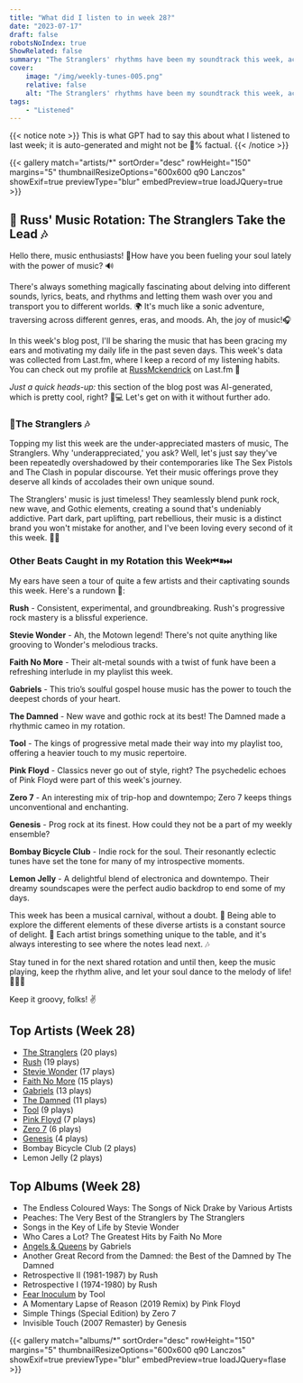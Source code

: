 ```yaml
---
title: "What did I listen to in week 28?"
date: "2023-07-17"
draft: false
robotsNoIndex: true
ShowRelated: false
summary: "The Stranglers' rhythms have been my soundtrack this week, according to LastFM data. Their unique sound has woven a vibrant tapestry of rock n' roll into my daily life."
cover:
    image: "/img/weekly-tunes-005.png"
    relative: false
    alt: "The Stranglers' rhythms have been my soundtrack this week, according to LastFM data. Their unique sound has woven a vibrant tapestry of rock n' roll into my daily life."
tags:
    - "Listened"
---
```


{{< notice note >}}
This is what GPT had to say this about what I listened to last week; it is auto-generated and might not be 💯% factual.
{{< /notice >}}

{{< gallery match="artists/*" sortOrder="desc" rowHeight="150" margins="5" thumbnailResizeOptions="600x600 q90 Lanczos" showExif=true previewType="blur" embedPreview=true loadJQuery=true >}}

## 🎵 Russ' Music Rotation: The Stranglers Take the Lead 🎶

Hello there, music enthusiasts! 🕺How have you been fueling your soul lately with the power of music? 🔊

There's always something magically fascinating about delving into different sounds, lyrics, beats, and rhythms and letting them wash over you and transport you to different worlds. 🌍 It's much like a sonic adventure, traversing across different genres, eras, and moods. Ah, the joy of music!🎧

In this week's blog post, I'll be sharing the music that has been gracing my ears and motivating my daily life in the past seven days. This week's data was collected from Last.fm, where I keep a record of my listening habits. You can check out my profile at [RussMckendrick](https://www.last.fm/user/RussMckendrick) on Last.fm 🎵

_Just a quick heads-up:_ this section of the blog post was AI-generated, which is pretty cool, right? 🤖💻 Let's get on with it without further ado.

### 🥇**The Stranglers** 🎶

Topping my list this week are the under-appreciated masters of music, The Stranglers. Why 'underappreciated,' you ask? Well, let's just say they've been repeatedly overshadowed by their contemporaries like The Sex Pistols and The Clash in popular discourse. Yet their music offerings prove they deserve all kinds of accolades their own unique sound.

The Stranglers' music is just timeless! They seamlessly blend punk rock, new wave, and Gothic elements, creating a sound that's undeniably addictive. Part dark, part uplifting, part rebellious, their music is a distinct brand you won't mistake for another, and I've been loving every second of it this week. 🖤🤘

### Other Beats Caught in my Rotation this Week⏮⏸⏭

My ears have seen a tour of quite a few artists and their captivating sounds this week. Here's a rundown 📝:

**Rush** - Consistent, experimental, and groundbreaking. Rush's progressive rock mastery is a blissful experience.

**Stevie Wonder** - Ah, the Motown legend! There's not quite anything like grooving to Wonder's melodious tracks.

**Faith No More** - Their alt-metal sounds with a twist of funk have been a refreshing interlude in my playlist this week.

**Gabriels** - This trio’s soulful gospel house music has the power to touch the deepest chords of your heart.

**The Damned** - New wave and gothic rock at its best! The Damned made a rhythmic cameo in my rotation.

**Tool** - The kings of progressive metal made their way into my playlist too, offering a heavier touch to my music repertoire. 

**Pink Floyd** - Classics never go out of style, right? The psychedelic echoes of Pink Floyd were part of this week's journey.

**Zero 7** - An interesting mix of trip-hop and downtempo; Zero 7 keeps things unconventional and enchanting.

**Genesis** - Prog rock at its finest. How could they not be a part of my weekly ensemble?

**Bombay Bicycle Club** - Indie rock for the soul. Their resonantly eclectic tunes have set the tone for many of my introspective moments.

**Lemon Jelly** - A delightful blend of electronica and downtempo. Their dreamy soundscapes were the perfect audio backdrop to end some of my days.

This week has been a musical carnival, without a doubt. 🎪 Being able to explore the different elements of these diverse artists is a constant source of delight. 🎵 Each artist brings something unique to the table, and it's always interesting to see where the notes lead next. 🎶

Stay tuned in for the next shared rotation and until then, keep the music playing, keep the rhythm alive, and let your soul dance to the melody of life! 💃🎵🕺

Keep it groovy, folks! ✌️

## Top Artists (Week 28)

- [The Stranglers](https://www.mckendrick.rocks/artist/the-stranglers/) (20 plays)
- [Rush](https://www.mckendrick.rocks/artist/rush/) (19 plays)
- [Stevie Wonder](https://www.mckendrick.rocks/artist/stevie-wonder/) (17 plays)
- [Faith No More](https://www.mckendrick.rocks/artist/faith-no-more/) (15 plays)
- [Gabriels](https://www.mckendrick.rocks/artist/gabriels/) (13 plays)
- [The Damned](https://www.mckendrick.rocks/artist/the-damned/) (11 plays)
- [Tool](https://www.mckendrick.rocks/artist/tool/) (9 plays)
- [Pink Floyd](https://www.mckendrick.rocks/artist/pink-floyd/) (7 plays)
- [Zero 7](https://www.mckendrick.rocks/artist/zero-7/) (6 plays)
- [Genesis](https://www.mckendrick.rocks/artist/genesis/) (4 plays)
- Bombay Bicycle Club (2 plays)
- Lemon Jelly (2 plays)


## Top Albums (Week 28)

- The Endless Coloured Ways: The Songs of Nick Drake by Various Artists
- Peaches: The Very Best of the Stranglers by The Stranglers
- Songs in the Key of Life by Stevie Wonder
- Who Cares a Lot? The Greatest Hits by Faith No More
- [Angels & Queens](https://www.mckendrick.rocks/albums/angels-queens-27577632/) by Gabriels
- Another Great Record from the Damned: the Best of the Damned by The Damned
- Retrospective II (1981-1987) by Rush
- Retrospective I (1974-1980) by Rush
- [Fear Inoculum](https://www.mckendrick.rocks/albums/fear-inoculum-22253038/) by Tool
- A Momentary Lapse of Reason (2019 Remix) by Pink Floyd
- Simple Things (Special Edition) by Zero 7
- Invisible Touch (2007 Remaster) by Genesis


{{< gallery match="albums/*" sortOrder="desc" rowHeight="150" margins="5" thumbnailResizeOptions="600x600 q90 Lanczos" showExif=true previewType="blur" embedPreview=true loadJQuery=flase >}}